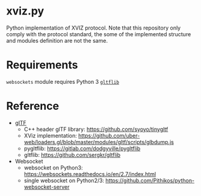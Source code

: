 # xviz.py
Python implementation of XVIZ protocol. Note that this repository only comply with the protocol standard, the some of the implemented structure and modules definition are not the same. 

# Requirements
`websockets` module requires Python 3
[`gltflib`](https://github.com/sergkr/gltflib)

# Reference
- [glTF](https://github.com/KhronosGroup/glTF/blob/master/specification/2.0/README.md)
    - C++ header glTF library: https://github.com/syoyo/tinygltf
    - XViz implementation: https://github.com/uber-web/loaders.gl/blob/master/modules/gltf/scripts/glbdump.js
    - pygltflib: https://gitlab.com/dodgyville/pygltflib
    - gltflib: https://github.com/sergkr/gltflib
- Websocket
    - websocket on Python3: https://websockets.readthedocs.io/en/2.7/index.html
    - single websocket on Python2/3: https://github.com/Pithikos/python-websocket-server